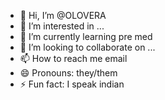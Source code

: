 - 👋 Hi, I’m @OLOVERA
- 👀 I’m interested in ...
- 🌱 I’m currently learning pre med
- 💞️ I’m looking to collaborate on ...
- 📫 How to reach me email
- 😄 Pronouns: they/them
- ⚡ Fun fact: I speak indian

<!---
OLOVERA/OLOVERA is a ✨ special ✨ repository because its `README.md` (this file) appears on your GitHub profile.
You can click the Preview link to take a look at your changes.
--->
